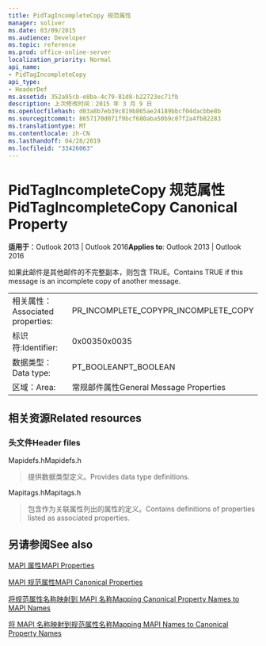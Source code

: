 ```yaml
---
title: PidTagIncompleteCopy 规范属性
manager: soliver
ms.date: 03/09/2015
ms.audience: Developer
ms.topic: reference
ms.prod: office-online-server
localization_priority: Normal
api_name:
- PidTagIncompleteCopy
api_type:
- HeaderDef
ms.assetid: 352a95cb-e8ba-4c79-81d8-b22723ec71fb
description: 上次修改时间：2015 年 3 月 9 日
ms.openlocfilehash: d03a8b7eb39c819b865ae24189bbcf04dacbbe8b
ms.sourcegitcommit: 8657170d071f9bcf680aba50b9c07f2a4fb82283
ms.translationtype: MT
ms.contentlocale: zh-CN
ms.lasthandoff: 04/28/2019
ms.locfileid: "33426063"
---
```

# <a name="pidtagincompletecopy-canonical-property"></a><span data-ttu-id="9f13e-103">PidTagIncompleteCopy 规范属性</span><span class="sxs-lookup"><span data-stu-id="9f13e-103">PidTagIncompleteCopy Canonical Property</span></span>

  
  
<span data-ttu-id="9f13e-104">**适用于**：Outlook 2013 | Outlook 2016</span><span class="sxs-lookup"><span data-stu-id="9f13e-104">**Applies to**: Outlook 2013 | Outlook 2016</span></span> 
  
<span data-ttu-id="9f13e-105">如果此邮件是其他邮件的不完整副本，则包含 TRUE。</span><span class="sxs-lookup"><span data-stu-id="9f13e-105">Contains TRUE if this message is an incomplete copy of another message.</span></span>
  
|||
|:-----|:-----|
|<span data-ttu-id="9f13e-106">相关属性：</span><span class="sxs-lookup"><span data-stu-id="9f13e-106">Associated properties:</span></span>  <br/> |<span data-ttu-id="9f13e-107">PR_INCOMPLETE_COPY</span><span class="sxs-lookup"><span data-stu-id="9f13e-107">PR_INCOMPLETE_COPY</span></span>  <br/> |
|<span data-ttu-id="9f13e-108">标识符:</span><span class="sxs-lookup"><span data-stu-id="9f13e-108">Identifier:</span></span>  <br/> |<span data-ttu-id="9f13e-109">0x0035</span><span class="sxs-lookup"><span data-stu-id="9f13e-109">0x0035</span></span>  <br/> |
|<span data-ttu-id="9f13e-110">数据类型：</span><span class="sxs-lookup"><span data-stu-id="9f13e-110">Data type:</span></span>  <br/> |<span data-ttu-id="9f13e-111">PT_BOOLEAN</span><span class="sxs-lookup"><span data-stu-id="9f13e-111">PT_BOOLEAN</span></span>  <br/> |
|<span data-ttu-id="9f13e-112">区域：</span><span class="sxs-lookup"><span data-stu-id="9f13e-112">Area:</span></span>  <br/> |<span data-ttu-id="9f13e-113">常规邮件属性</span><span class="sxs-lookup"><span data-stu-id="9f13e-113">General Message Properties</span></span>  <br/> |
   
## <a name="related-resources"></a><span data-ttu-id="9f13e-114">相关资源</span><span class="sxs-lookup"><span data-stu-id="9f13e-114">Related resources</span></span>

### <a name="header-files"></a><span data-ttu-id="9f13e-115">头文件</span><span class="sxs-lookup"><span data-stu-id="9f13e-115">Header files</span></span>

<span data-ttu-id="9f13e-116">Mapidefs.h</span><span class="sxs-lookup"><span data-stu-id="9f13e-116">Mapidefs.h</span></span>
  
> <span data-ttu-id="9f13e-117">提供数据类型定义。</span><span class="sxs-lookup"><span data-stu-id="9f13e-117">Provides data type definitions.</span></span>
    
<span data-ttu-id="9f13e-118">Mapitags.h</span><span class="sxs-lookup"><span data-stu-id="9f13e-118">Mapitags.h</span></span>
  
> <span data-ttu-id="9f13e-119">包含作为关联属性列出的属性的定义。</span><span class="sxs-lookup"><span data-stu-id="9f13e-119">Contains definitions of properties listed as associated properties.</span></span>
    
## <a name="see-also"></a><span data-ttu-id="9f13e-120">另请参阅</span><span class="sxs-lookup"><span data-stu-id="9f13e-120">See also</span></span>



[<span data-ttu-id="9f13e-121">MAPI 属性</span><span class="sxs-lookup"><span data-stu-id="9f13e-121">MAPI Properties</span></span>](mapi-properties.md)
  
[<span data-ttu-id="9f13e-122">MAPI 规范属性</span><span class="sxs-lookup"><span data-stu-id="9f13e-122">MAPI Canonical Properties</span></span>](mapi-canonical-properties.md)
  
[<span data-ttu-id="9f13e-123">将规范属性名称映射到 MAPI 名称</span><span class="sxs-lookup"><span data-stu-id="9f13e-123">Mapping Canonical Property Names to MAPI Names</span></span>](mapping-canonical-property-names-to-mapi-names.md)
  
[<span data-ttu-id="9f13e-124">将 MAPI 名称映射到规范属性名称</span><span class="sxs-lookup"><span data-stu-id="9f13e-124">Mapping MAPI Names to Canonical Property Names</span></span>](mapping-mapi-names-to-canonical-property-names.md)

